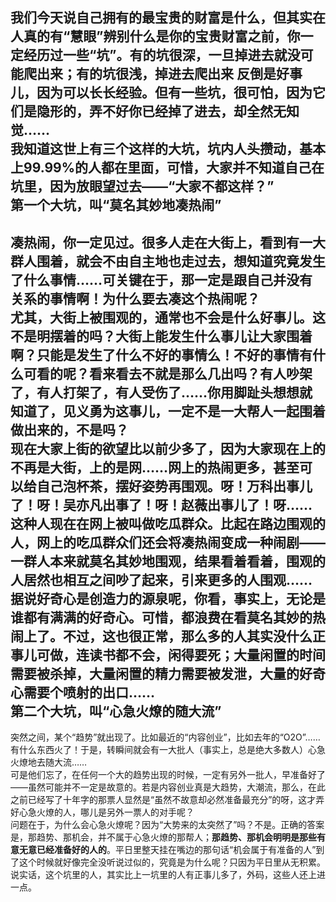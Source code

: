 我们今天说自己拥有的最宝贵的财富是什么，但其实在人真的有“慧眼”辨别什么是你的宝贵财富之前，你一定经历过一些“坑”。有的坑很深，一旦掉进去就没可能爬出来；有的坑很浅，掉进去爬出来 反倒是好事儿，因为可以长长经验。但有一些坑，很可怕，因为它们是隐形的，弄不好你已经掉了进去，却全然无知觉……  
我知道这世上有三个这样的大坑，坑内人头攒动，基本上99.99%的人都在里面，可惜，大家并不知道自己在坑里，因为放眼望过去——“大家不都这样？”  
第一个大坑，叫“莫名其妙地凑热闹”  
---
凑热闹，你一定见过。很多人走在大街上，看到有一大群人围着，就会不由自主地也走过去，想知道究竟发生了什么事情……可关键在于，那一定是跟自己并没有关系的事情啊！为什么要去凑这个热闹呢？  
尤其，大街上被围观的，通常也不会是什么好事儿。这不是明摆着的吗？大街上能发生什么事儿让大家围着啊？只能是发生了什么不好的事情么！不好的事情有什么可看的呢？看来看去不就是那么几出吗？有人吵架了，有人打架了，有人受伤了……你用脚趾头想想就知道了，见义勇为这事儿，一定不是一大帮人一起围着做出来的，不是吗？  
现在大家上街的欲望比以前少多了，因为大家现在上的不再是大街，上的是网……网上的热闹更多，甚至可以给自己泡杯茶，摆好姿势再围观。呀！万科出事儿了！呀！吴亦凡出事了！呀！赵薇出事儿了！呀……这种人现在在网上被叫做吃瓜群众。比起在路边围观的人，网上的吃瓜群众们还会将凑热闹变成一种闹剧——一群人本来就莫名其妙地围观，结果看着看着，围观的人居然也相互之间吵了起来，引来更多的人围观……  
据说好奇心是创造力的源泉呢，你看，事实上，无论是谁都有满满的好奇心。可惜，都浪费在看莫名其妙的热闹上了。不过，这也很正常，那么多的人其实没什么正事儿可做，连读书都不会，闲得要死；大量闲置的时间需要被杀掉，大量闲置的精力需要被发泄，大量的好奇心需要个喷射的出口……  
第二个大坑，叫“心急火燎的随大流”  
---
突然之间，某个“趋势”就出现了。比如最近的“内容创业”，比如去年的“O2O”……有什么东西火了！于是，转瞬间就会有一大批人（事实上，总是绝大多数人）心急火燎地去随大流……  
可是他们忘了，在任何一个大的趋势出现的时候，一定有另外一批人，早准备好了——虽然可能并不一定是故意的。若是内容创业真是大趋势，大潮流，那么，在此之前已经写了十年字的那票人显然是“虽然不故意却必然准备最充分”的呀，这才弄好心急火燎的人，哪儿是另外一票人的对手呢？  
问题在于，为什么会心急火燎呢？因为“大势来的太突然了”吗？不是。正确的答案是，那趋势、那机会，并不属于心急火燎的那帮人；**那趋势、那机会明明是那些有意无意已经准备好的人的**。平日里整天挂在嘴边的那句话“机会属于有准备的人”到了这个时候就好像完全没听说过似的，究竟是为什么呢？只因为平日里从无积累。  
说实话，这个坑里的人，其实比上一坑里的人有正事儿多了，外码，这些人还上进一点。
